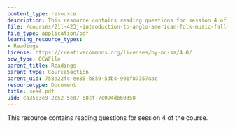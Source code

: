 ```yaml
---
content_type: resource
description: This resource contains reading questions for session 4 of the course.
file: /courses/21l-423j-introduction-to-anglo-american-folk-music-fall-2005/ca3583e92c525ed768cf7c094db60358_ses4.pdf
file_type: application/pdf
learning_resource_types:
- Readings
license: https://creativecommons.org/licenses/by-nc-sa/4.0/
ocw_type: OCWFile
parent_title: Readings
parent_type: CourseSection
parent_uid: 758a22fc-ee85-b859-5db4-991f87357aac
resourcetype: Document
title: ses4.pdf
uid: ca3583e9-2c52-5ed7-68cf-7c094db60358
---
```

This resource contains reading questions for session 4 of the course.